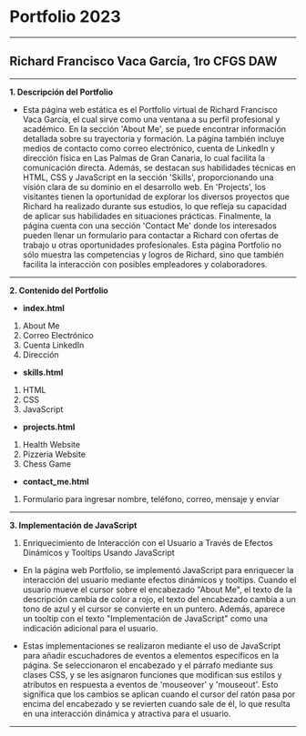 # Portfolio 2023
---
## Richard Francisco Vaca García, 1ro CFGS DAW
---
**1. Descripción del Portfolio**
* Esta página web estática es el Portfolio virtual de Richard Francisco Vaca García, el cual sirve como una ventana a su perfil profesional y académico. En la sección 'About Me', se puede encontrar información detallada sobre su trayectoria y formación. La página también incluye medios de contacto como correo electrónico, cuenta de LinkedIn y dirección física en Las Palmas de Gran Canaria, lo cual facilita la comunicación directa. Además, se destacan sus habilidades técnicas en HTML, CSS y JavaScript en la sección 'Skills', proporcionando una visión clara de su dominio en el desarrollo web. En 'Projects', los visitantes tienen la oportunidad de explorar los diversos proyectos que Richard ha realizado durante sus estudios, lo que refleja su capacidad de aplicar sus habilidades en situaciones prácticas. Finalmente, la página cuenta con una sección 'Contact Me' donde los interesados pueden llenar un formulario para contactar a Richard con ofertas de trabajo u otras oportunidades profesionales. Esta página Portfolio no sólo muestra las competencias y logros de Richard, sino que también facilita la interacción con posibles empleadores y colaboradores.

---
**2. Contenido del Portfolio**
* **index.html**
1. About Me
2. Correo Electrónico
3. Cuenta LinkedIn
4. Dirección

* **skills.html**
1. HTML
2. CSS
3. JavaScript

* **projects.html**
1. Health Website
2. Pizzeria Website
3. Chess Game

* **contact_me.html**
1. Formulario para ingresar nombre, teléfono, correo, mensaje y enviar
---
**3. Implementación de JavaScript**
1. Enriquecimiento de Interacción con el Usuario a Través de Efectos Dinámicos y Tooltips Usando JavaScript
* En la página web Portfolio, se implementó JavaScript para enriquecer la interacción del usuario mediante efectos dinámicos y tooltips. Cuando el usuario mueve el cursor sobre el encabezado "About Me", el texto de la descripción cambia de color a rojo, el texto del encabezado cambia a un tono de azul y el cursor se convierte en un puntero. Además, aparece un tooltip con el texto "Implementación de JavaScript" como una indicación adicional para el usuario.

* Estas implementaciones se realizaron mediante el uso de JavaScript para añadir escuchadores de eventos a elementos específicos en la página. Se seleccionaron el encabezado y el párrafo mediante sus clases CSS, y se les asignaron funciones que modifican sus estilos y atributos en respuesta a eventos de 'mouseover' y 'mouseout'. Esto significa que los cambios se aplican cuando el cursor del ratón pasa por encima del encabezado y se revierten cuando sale de él, lo que resulta en una interacción dinámica y atractiva para el usuario.
---
